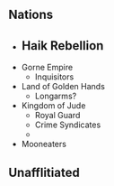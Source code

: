 
## Nations
- Haik Rebellion
	- 
- Gorne Empire
	- Inquisitors
- Land of Golden Hands
	- Longarms?
- Kingdom of Jude
	- Royal Guard
	- Crime Syndicates
	- 
- Mooneaters
## Unafflitiated
